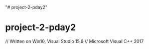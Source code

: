 "# project-2-pday2" 
# project-2-pday2
// Written on Win10, Visual Studio 15.6
// Microsoft Visual C++ 2017

